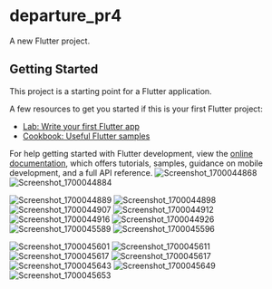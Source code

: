 # departure_pr4

A new Flutter project.

## Getting Started

This project is a starting point for a Flutter application.

A few resources to get you started if this is your first Flutter project:

- [Lab: Write your first Flutter app](https://docs.flutter.dev/get-started/codelab)
- [Cookbook: Useful Flutter samples](https://docs.flutter.dev/cookbook)

For help getting started with Flutter development, view the
[online documentation](https://docs.flutter.dev/), which offers tutorials,
samples, guidance on mobile development, and a full API reference.
![Screenshot_1700044868](https://github.com/tvishabhatt/Bhagvat_gita_app_pr4/assets/122964289/74f77d6a-2417-40d8-8e09-a85e6b4c7580)
![Screenshot_1700044884](https://github.com/tvishabhatt/Bhagvat_gita_app_pr4/assets/122964289/f77ed99d-74d3-491c-a970-e7b094a4b396)


![Screenshot_1700044889](https://github.com/tvishabhatt/Bhagvat_gita_app_pr4/assets/122964289/f35a5ad7-a98e-4d23-b482-2c8f878829b7)
![Screenshot_1700044898](https://github.com/tvishabhatt/Bhagvat_gita_app_pr4/assets/122964289/a5832a65-f55c-40db-9f48-514cf82de6c8)
![Screenshot_1700044907](https://github.com/tvishabhatt/Bhagvat_gita_app_pr4/assets/122964289/c2af9539-063c-4f45-b0d4-dbd20cb04c78)
![Screenshot_1700044912](https://github.com/tvishabhatt/Bhagvat_gita_app_pr4/assets/122964289/21eed793-c291-4451-895a-3c783cadfb81)
![Screenshot_1700044916](https://github.com/tvishabhatt/Bhagvat_gita_app_pr4/assets/122964289/88a1726e-708b-4fd4-a5df-79e8935c1524)
![Screenshot_1700044926](https://github.com/tvishabhatt/Bhagvat_gita_app_pr4/assets/122964289/b2e498fd-fedf-4a7d-b909-6791c016a43f)
![Screenshot_1700045589](https://github.com/tvishabhatt/Bhagvat_gita_app_pr4/assets/122964289/5827d143-a9d6-4540-847a-737582965d03)
![Screenshot_1700045596](https://github.com/tvishabhatt/Bhagvat_gita_app_pr4/assets/122964289/0a38ec72-ab7f-47c7-bf22-0af43395b984)

![Screenshot_1700045601](https://github.com/tvishabhatt/Bhagvat_gita_app_pr4/assets/122964289/9c15e308-2abe-4f84-ad0a-3c8a13125c62)
![Screenshot_1700045611](https://github.com/tvishabhatt/Bhagvat_gita_app_pr4/assets/122964289/07ab7901-98c2-43c0-a331-b4a60079d5f4)
![Screenshot_1700045617](https://github.com/tvishabhatt/Bhagvat_gita_app_pr4/assets/122964289/3284ea77-4b6b-43d3-bd0d-3f8ce81edbb2)
![Screenshot_1700045617](https://github.com/tvishabhatt/Bhagvat_gita_app_pr4/assets/122964289/fe379b71-6f5a-4e74-bca8-8c9e1a637406)
![Screenshot_1700045643](https://github.com/tvishabhatt/Bhagvat_gita_app_pr4/assets/122964289/3bd8f4e5-ee77-431b-902b-4c186b56038f)
![Screenshot_1700045649](https://github.com/tvishabhatt/Bhagvat_gita_app_pr4/assets/122964289/d34921e9-d283-4d4a-987f-30707c6428be)
![Screenshot_1700045653](https://github.com/tvishabhatt/Bhagvat_gita_app_pr4/assets/122964289/bfb3dfad-19da-46ed-9b7e-4868a9395ef9)

